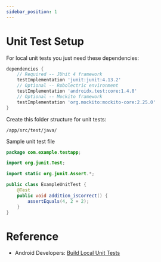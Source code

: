 ```yaml
---
sidebar_position: 1
---
```


# Unit Test Setup

For local unit tests you just need these dependencies:

```groovy
dependencies {
    // Required -- JUnit 4 framework
    testImplementation 'junit:junit:4.13.2'
    // Optional -- Robolectric environment
    testImplementation 'androidx.test:core:1.4.0'
    // Optional -- Mockito framework
    testImplementation 'org.mockito:mockito-core:2.25.0'
}
```

Create this folder structure for unit tests:

```
/app/src/test/java/
```

Sample unit test file

```java
package com.example.testapp;

import org.junit.Test;

import static org.junit.Assert.*;

public class ExampleUnitTest {
    @Test
    public void addition_isCorrect() {
        assertEquals(4, 2 + 2);
    }
}
```

# Reference

- Android Developers: [Build Local Unit Tests](https://developer.android.com/training/testing/unit-testing/local-unit-tests)